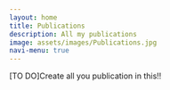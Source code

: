 ```yaml
---
layout: home
title: Publications
description: All my publications
image: assets/images/Publications.jpg
navi-menu: true
---
```


[TO DO]Create all you publication in this!!